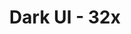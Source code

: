---
title: Dark UI - 32x
permalink: /article/compliance32xAddons/Alt%20Entities

header-img: article/compliance32xAddons/Alt Entities.png

carousel-img: article/image/carousel/Dark UI/

long_text: Do you play Minecraft at night? Are you scared of opening your inventory, because it blinds you immediately? Well this addon is for you! Not only does it make the GUI darker, it also redesigns the main menu with a new panorama and some custom white splashes that blend well with the whole look of the addon! Direct download soon, for now download the addon from Planet Minecraft 

authors:
  - JogurciQ

download: https://www.curseforge.com/minecraft/texture-packs/faithful-x32-dark-ui-addon/files
---